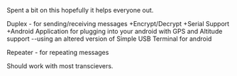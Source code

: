 Spent a bit on this hopefully it helps everyone out.

Duplex - for sending/receiving messages
+Encrypt/Decrypt
+Serial Support
+Android Application for plugging into your android with GPS and Altitude support
--using an altered version of Simple USB Terminal for android

Repeater - for repeating messages 

Should work with most transcievers.

